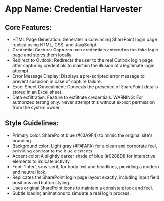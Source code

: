 # **App Name**: Credential Harvester

## Core Features:

- HTML Page Generation: Generates a convincing SharePoint login page replica using HTML, CSS, and JavaScript.
- Credential Capture: Captures user credentials entered on the fake login page and stores them locally.
- Redirect to Outlook: Redirects the user to the real Outlook login page after capturing credentials to maintain the illusion of a legitimate login attempt.
- Error Message Display: Displays a pre-scripted error message to prevent suspicion in case of capture failure.
- Excel Sheet Concealment: Conceals the presence of SharePoint details stored in an Excel sheet.
- Data exfiltration: Feature to exfiltrate credentials. WARNING: For authorized testing only. Never attempt this without explicit permission from the system owner.

## Style Guidelines:

- Primary color: SharePoint blue (#03A9F4) to mimic the original site's branding.
- Background color: Light gray (#FAFAFA) for a clean and corporate feel, providing contrast to the blue elements.
- Accent color: A slightly darker shade of blue (#0288D1) for interactive elements to indicate activity.
- Font: 'Inter', sans-serif, for body text and headlines, providing a modern and neutral look.
- Replicates the SharePoint login page layout exactly, including input field positions and button styling.
- Uses original SharePoint icons to maintain a consistent look and feel.
- Subtle loading animations to simulate a real login process.